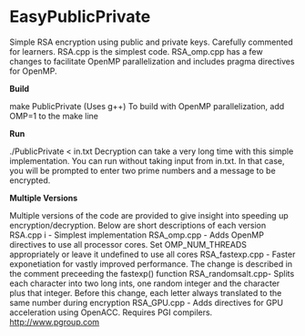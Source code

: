 # EasyPublicPrivate
Simple RSA encryption using public and private keys. Carefully commented 
for learners. RSA.cpp is the simplest code. RSA_omp.cpp has a few changes
to facilitate OpenMP parallelization and includes pragma directives for
OpenMP.

**Build**

   make PublicPrivate 
   (Uses g++)
To build with OpenMP parallelization, add OMP=1 to the make line
   
   
   
**Run**

   ./PublicPrivate < in.txt
Decryption can take a very long time with this simple implementation. You can run without taking input from in.txt. In that case, you will be prompted to enter two prime numbers and a message to be encrypted.

**Multiple Versions**

Multiple versions of the code are provided to give insight into speeding up encryption/decryption. Below are short descriptions of each version
RSA.cpp i         - Simplest implementation
RSA_omp.cpp       - Adds OpenMP directives to use all processor cores.
                    Set OMP_NUM_THREADS appropriately or leave it undefined
                    to use all cores
RSA_fastexp.cpp   - Faster exponetiation for vastly improved performance.
                    The change is described in the comment preceeding the
                    fastexp() function
RSA_randomsalt.cpp- Splits each character into two long ints, one random
                    integer and the character plus that integer. Before
                    this change, each letter always translated to the same
                    number during encryption
RSA_GPU.cpp       - Adds directives for GPU acceleration using OpenACC. 
                    Requires PGI compilers. http://www.pgroup.com
